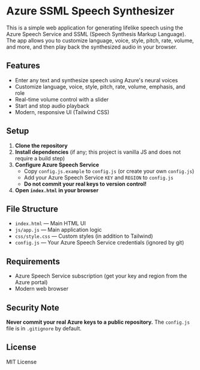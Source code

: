 # Azure SSML Speech Synthesizer

This is a simple web application for generating lifelike speech using the Azure Speech Service and SSML (Speech Synthesis Markup Language). The app allows you to customize language, voice, style, pitch, rate, volume, and more, and then play back the synthesized audio in your browser.

## Features

- Enter any text and synthesize speech using Azure's neural voices
- Customize language, voice, style, pitch, rate, volume, emphasis, and role
- Real-time volume control with a slider
- Start and stop audio playback
- Modern, responsive UI (Tailwind CSS)

## Setup

1. **Clone the repository**
2. **Install dependencies** (if any; this project is vanilla JS and does not require a build step)
3. **Configure Azure Speech Service**
   - Copy `config.js.example` to `config.js` (or create your own `config.js`)
   - Add your Azure Speech Service `KEY` and `REGION` to `config.js`
   - **Do not commit your real keys to version control!**
4. **Open `index.html` in your browser**

## File Structure

- `index.html` — Main HTML UI
- `js/app.js` — Main application logic
- `css/style.css` — Custom styles (in addition to Tailwind)
- `config.js` — Your Azure Speech Service credentials (ignored by git)

## Requirements

- Azure Speech Service subscription (get your key and region from the Azure portal)
- Modern web browser

## Security Note

**Never commit your real Azure keys to a public repository.** The `config.js` file is in `.gitignore` by default.

## License

MIT License
